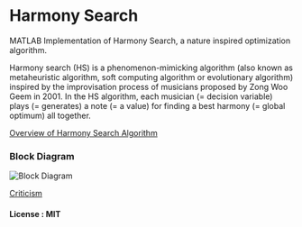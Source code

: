 # Harmony Search
MATLAB Implementation of Harmony Search, a nature inspired optimization algorithm.


Harmony search (HS) is a phenomenon-mimicking algorithm (also known as metaheuristic algorithm, soft computing algorithm or evolutionary algorithm) inspired by the improvisation process of musicians proposed by Zong Woo Geem in 2001. In the HS algorithm, each musician (= decision variable) plays (= generates) a note (= a value) for finding a best harmony (= global optimum) all together.

[Overview of Harmony Search Algorithm](http://www.springer.com/cda/content/document/cda_downloaddocument/9783319083551-c2.pdf?SGWID=0-0-45-1469326-p176807580)

### Block Diagram
![Block Diagram](http://i.imgur.com/iAbONBO.png)

[Criticism](http://people.idsia.ch/~weyland/harmony_search.pdf)

#### License : MIT
